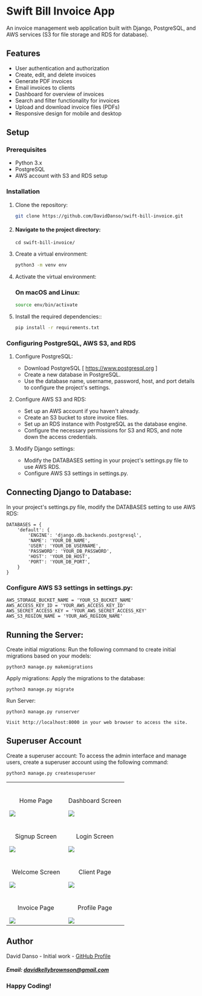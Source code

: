 # Swift Bill Invoice App

An invoice management web application built with Django, PostgreSQL, and AWS services (S3 for file storage and RDS for database).

## Features

- User authentication and authorization
- Create, edit, and delete invoices
- Generate PDF invoices
- Email invoices to clients
- Dashboard for overview of invoices
- Search and filter functionality for invoices
- Upload and download invoice files (PDFs)
- Responsive design for mobile and desktop

## Setup

### Prerequisites

- Python 3.x
- PostgreSQL
- AWS account with S3 and RDS setup

### Installation

1. Clone the repository:

   ```bash
   git clone https://github.com/DavidDanso/swift-bill-invoice.git

2. #### Navigate to the project directory:
    ```
    cd swift-bill-invoice/
    ```
    
3. Create a virtual environment:

   ```bash
   python3 -m venv env

4. Activate the virtual environment:
   
   ### On macOS and Linux:

   ```bash
   source env/bin/activate

5. Install the required dependencies::

   ```bash
   pip install -r requirements.txt

### Configuring PostgreSQL, AWS S3, and RDS

1. Configure PostgreSQL:

   - Download PostgreSQL [ https://www.postgresql.org ]
   - Create a new database in PostgreSQL.
   - Use the database name, username, password, host, and port details to configure the project's settings.
  
2. Configure AWS S3 and RDS:

   - Set up an AWS account if you haven't already.
   - Create an S3 bucket to store invoice files.
   - Set up an RDS instance with PostgreSQL as the database engine.
   - Configure the necessary permissions for S3 and RDS, and note down the access credentials.
  
3. Modify Django settings:

   - Modify the DATABASES setting in your project's settings.py file to use AWS RDS.
   - Configure AWS S3 settings in settings.py.
  
## Connecting Django to Database:
In your project's settings.py file, modify the DATABASES setting to use AWS RDS:
```
DATABASES = {
    'default': {
        'ENGINE': 'django.db.backends.postgresql',
        'NAME': 'YOUR_DB_NAME',
        'USER': 'YOUR_DB_USERNAME',
        'PASSWORD': 'YOUR_DB_PASSWORD',
        'HOST': 'YOUR_DB_HOST',
        'PORT': 'YOUR_DB_PORT',
    }
}
```

### Configure AWS S3 settings in settings.py:

```
AWS_STORAGE_BUCKET_NAME = 'YOUR_S3_BUCKET_NAME'
AWS_ACCESS_KEY_ID = 'YOUR_AWS_ACCESS_KEY_ID'
AWS_SECRET_ACCESS_KEY = 'YOUR_AWS_SECRET_ACCESS_KEY'
AWS_S3_REGION_NAME = 'YOUR_AWS_REGION_NAME'
```

## Running the Server:

Create initial migrations:
Run the following command to create initial migrations based on your models:
```
python3 manage.py makemigrations
```

Apply migrations:
Apply the migrations to the database:
```
python3 manage.py migrate
```

Run Server:
```
python3 manage.py runserver
```

`Visit http://localhost:8000 in your web browser to access the site.`

## Superuser Account
Create a superuser account:
To access the admin interface and manage users, create a superuser account using the following command:
```
python3 manage.py createsuperuser
```

<table width="100%"> 
  <tr>
    <td width="50%">      
    &nbsp; 
    <br>
    <p align="center">
      Home Page
    </p>
    <img src="https://github.com/DavidDanso/swift-bill-invoice/blob/main/static/images/UI/home-page.png?raw=true" />
    </td> 
    <td width="50%">
    <br>
    <p align="center">
      Dashboard Screen
    </p>
    <img src="https://github.com/DavidDanso/swift-bill-invoice/blob/main/static/images/UI/dashboard.png?raw=true" />
    </td>
  </tr>

  <tr>
    <td width="50%">      
    &nbsp; 
    <br>
    <p align="center">
      Signup Screen
    </p>
    <img src="https://github.com/DavidDanso/swift-bill-invoice/blob/main/static/images/UI/signup.png?raw=true" />
    </td> 
    <td width="50%">
    <br>
    <p align="center">
     Login Screen
    </p>
    <img src="https://github.com/DavidDanso/swift-bill-invoice/blob/main/static/images/UI/login.png?raw=true" />
    </td>
  </tr>

  <tr>
    <td width="50%">      
    &nbsp; 
    <br>
    <p align="center">
      Welcome Screen
    </p>
    <img src="https://github.com/DavidDanso/swift-bill-invoice/blob/main/static/images/UI/welcome-page.png?raw=true" />
    </td> 
    <td width="50%">
    <br>
    <p align="center">
     Client Page
    </p>
    <img src="https://github.com/DavidDanso/swift-bill-invoice/blob/main/static/images/UI/create_client.png?raw=true" />
    </td>
  </tr>

  <tr>
    <td width="50%">      
    &nbsp; 
    <br>
    <p align="center">
      Invoice Page
    </p>
    <img src="https://github.com/DavidDanso/swift-bill-invoice/blob/main/static/images/UI/create_invoice.png?raw=true" />
    </td> 
    <td width="50%">
    <br>
    <p align="center">
     Profile Page
    </p>
    <img src="https://github.com/DavidDanso/swift-bill-invoice/blob/main/static/images/UI/profile.png?raw=true" />
    </td>
  </tr>
</table>


## Author
David Danso - Initial work - [GitHub Profile](https://github.com/DavidDanso)

##### Email: davidkellybrownson@gmail.com

### Happy Coding!
